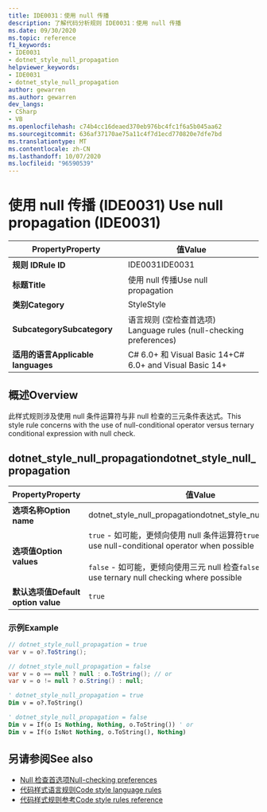 ```yaml
---
title: IDE0031：使用 null 传播
description: 了解代码分析规则 IDE0031：使用 null 传播
ms.date: 09/30/2020
ms.topic: reference
f1_keywords:
- IDE0031
- dotnet_style_null_propagation
helpviewer_keywords:
- IDE0031
- dotnet_style_null_propagation
author: gewarren
ms.author: gewarren
dev_langs:
- CSharp
- VB
ms.openlocfilehash: c74b4cc16deaed370eb976bc4fc1f6a5b045aa62
ms.sourcegitcommit: 636af37170ae75a11c4f7d1ecd770820e7dfe7bd
ms.translationtype: MT
ms.contentlocale: zh-CN
ms.lasthandoff: 10/07/2020
ms.locfileid: "96590539"
---
```

# <a name="use-null-propagation-ide0031"></a><span data-ttu-id="23424-103">使用 null 传播 (IDE0031) </span><span class="sxs-lookup"><span data-stu-id="23424-103">Use null propagation (IDE0031)</span></span>

|<span data-ttu-id="23424-104">Property</span><span class="sxs-lookup"><span data-stu-id="23424-104">Property</span></span>|<span data-ttu-id="23424-105">值</span><span class="sxs-lookup"><span data-stu-id="23424-105">Value</span></span>|
|-|-|
| <span data-ttu-id="23424-106">**规则 ID**</span><span class="sxs-lookup"><span data-stu-id="23424-106">**Rule ID**</span></span> | <span data-ttu-id="23424-107">IDE0031</span><span class="sxs-lookup"><span data-stu-id="23424-107">IDE0031</span></span> |
| <span data-ttu-id="23424-108">**标题**</span><span class="sxs-lookup"><span data-stu-id="23424-108">**Title**</span></span> | <span data-ttu-id="23424-109">使用 null 传播</span><span class="sxs-lookup"><span data-stu-id="23424-109">Use null propagation</span></span> |
| <span data-ttu-id="23424-110">**类别**</span><span class="sxs-lookup"><span data-stu-id="23424-110">**Category**</span></span> | <span data-ttu-id="23424-111">Style</span><span class="sxs-lookup"><span data-stu-id="23424-111">Style</span></span> |
| <span data-ttu-id="23424-112">**Subcategory**</span><span class="sxs-lookup"><span data-stu-id="23424-112">**Subcategory**</span></span> | <span data-ttu-id="23424-113">语言规则 (空检查首选项) </span><span class="sxs-lookup"><span data-stu-id="23424-113">Language rules (null-checking preferences)</span></span> |
| <span data-ttu-id="23424-114">**适用的语言**</span><span class="sxs-lookup"><span data-stu-id="23424-114">**Applicable languages**</span></span> | <span data-ttu-id="23424-115">C# 6.0+ 和 Visual Basic 14+</span><span class="sxs-lookup"><span data-stu-id="23424-115">C# 6.0+ and Visual Basic 14+</span></span> |

## <a name="overview"></a><span data-ttu-id="23424-116">概述</span><span class="sxs-lookup"><span data-stu-id="23424-116">Overview</span></span>

<span data-ttu-id="23424-117">此样式规则涉及使用 null 条件运算符与非 null 检查的三元条件表达式。</span><span class="sxs-lookup"><span data-stu-id="23424-117">This style rule concerns with the use of null-conditional operator versus ternary conditional expression with null check.</span></span>

## <a name="dotnet_style_null_propagation"></a><span data-ttu-id="23424-118">dotnet_style_null_propagation</span><span class="sxs-lookup"><span data-stu-id="23424-118">dotnet_style_null_propagation</span></span>

|<span data-ttu-id="23424-119">Property</span><span class="sxs-lookup"><span data-stu-id="23424-119">Property</span></span>|<span data-ttu-id="23424-120">值</span><span class="sxs-lookup"><span data-stu-id="23424-120">Value</span></span>|
|-|-|
| <span data-ttu-id="23424-121">**选项名称**</span><span class="sxs-lookup"><span data-stu-id="23424-121">**Option name**</span></span> | <span data-ttu-id="23424-122">dotnet_style_null_propagation</span><span class="sxs-lookup"><span data-stu-id="23424-122">dotnet_style_null_propagation</span></span>
| <span data-ttu-id="23424-123">**选项值**</span><span class="sxs-lookup"><span data-stu-id="23424-123">**Option values**</span></span> | <span data-ttu-id="23424-124">`true` - 如可能，更倾向使用 null 条件运算符</span><span class="sxs-lookup"><span data-stu-id="23424-124">`true` - Prefer to use null-conditional operator when possible</span></span><br /><br /><span data-ttu-id="23424-125">`false` - 如可能，更倾向使用三元 null 检查</span><span class="sxs-lookup"><span data-stu-id="23424-125">`false` - Prefer to use ternary null checking where possible</span></span> |
| <span data-ttu-id="23424-126">**默认选项值**</span><span class="sxs-lookup"><span data-stu-id="23424-126">**Default option value**</span></span> | `true` |

### <a name="example"></a><span data-ttu-id="23424-127">示例</span><span class="sxs-lookup"><span data-stu-id="23424-127">Example</span></span>

```csharp
// dotnet_style_null_propagation = true
var v = o?.ToString();

// dotnet_style_null_propagation = false
var v = o == null ? null : o.ToString(); // or
var v = o != null ? o.String() : null;
```

```vb
' dotnet_style_null_propagation = true
Dim v = o?.ToString()

' dotnet_style_null_propagation = false
Dim v = If(o Is Nothing, Nothing, o.ToString()) ' or
Dim v = If(o IsNot Nothing, o.ToString(), Nothing)
```

## <a name="see-also"></a><span data-ttu-id="23424-128">另请参阅</span><span class="sxs-lookup"><span data-stu-id="23424-128">See also</span></span>

- [<span data-ttu-id="23424-129">Null 检查首选项</span><span class="sxs-lookup"><span data-stu-id="23424-129">Null-checking preferences</span></span>](null-checking-preferences.md)
- [<span data-ttu-id="23424-130">代码样式语言规则</span><span class="sxs-lookup"><span data-stu-id="23424-130">Code style language rules</span></span>](language-rules.md)
- [<span data-ttu-id="23424-131">代码样式规则参考</span><span class="sxs-lookup"><span data-stu-id="23424-131">Code style rules reference</span></span>](index.md)
